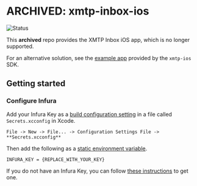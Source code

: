#  ARCHIVED: xmtp-inbox-ios

![Status](https://img.shields.io/badge/Project_Status-Archived-lightgrey)

This **archived** repo provides the XMTP Inbox iOS app, which is no longer supported.

For an alternative solution, see the [example app](https://github.com/xmtp/xmtp-ios/tree/main/XMTPiOSExample) provided by the `xmtp-ios` SDK.

## Getting started

### Configure Infura

Add your Infura Key as a [build configuration setting](https://help.apple.com/xcode/mac/11.4/#/deve97bde215) in a file called `Secrets.xcconfig` in Xcode.

```
File -> New -> File... -> Configuration Settings File -> **Secrets.xcconfig**
```

Then add the following as a [static environment variable](https://help.apple.com/xcode/#/dev745c5c974).

```
INFURA_KEY = {REPLACE_WITH_YOUR_KEY}
```

If you do not have an Infura Key, you can follow [these instructions](https://blog.infura.io/getting-started-with-infura-28e41844cc89/) to get one.
